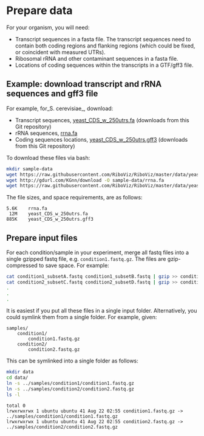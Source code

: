 # Prepare data

For your organism, you will need:

* Transcript sequences in a fasta file. The transcript sequences need to contain both coding regions and flanking regions (which could be fixed, or coincident with measured UTRs). 
* Ribosomal rRNA and other contaminant sequences in a fasta file. 
* Locations of coding sequences within the transcripts in a GTF/gff3 file.

## Example: download transcript and rRNA sequences and gff3 file

For example, for_S. cerevisiae_, download:

* Transcript sequences, [yeast_CDS_w_250utrs.fa](https://raw.githubusercontent.com/RiboViz/RiboViz/master/data/yeast_CDS_w_250utrs.fa) (downloads from this Git repository)
* rRNA sequences, [rrna.fa](http://gdurl.com/KGnn/download)
* Coding sequences locations, [yeast_CDS_w_250utrs.gff3](https://raw.githubusercontent.com/RiboViz/RiboViz/master/data/yeast_CDS_w_250utrs.gff3) (downloads from this Git repository)

To download these files via bash:

```bash
mkdir sample-data
wget https://raw.githubusercontent.com/RiboViz/RiboViz/master/data/yeast_CDS_w_250utrs.fa -P sample-data
wget http://gdurl.com/KGnn/download -O sample-data/rrna.fa
wget https://raw.githubusercontent.com/RiboViz/RiboViz/master/data/yeast_CDS_w_250utrs.gff3 -P sample-data
```

The file sizes, and space requirements, are as follows:

```
5.6K	rrna.fa
 12M	yeast_CDS_w_250utrs.fa
885K	yeast_CDS_w_250utrs.gff3
```

## Prepare input files

For each condition/sample in your experiment, merge all fastq files into a single gzipped fastq file, e.g. `condition1.fastq.gz`. The files are gzip-compressed to save space. For example:

```bash
cat condition1_subsetA.fastq condition1_subsetB.fastq | gzip >> condition1.fastq.gz
cat condition2_subsetC.fastq condition2_subsetD.fastq | gzip >> condition2.fastq.gz
.
.
.
```

It is easiest if you put all these files in a single input folder. Alternatively, you could symlink them from a single folder. For example, given:

```
samples/
    condition1/
        condition1.fastq.gz
    condition2/
        condition2.fastq.gz
```

This can be symlinked into a single folder as follows:

```bash
mkdir data
cd data/
ln -s ../samples/condition1/condition1.fastq.gz
ln -s ../samples/condition2/condition2.fastq.gz
ls -l
```
```
total 0
lrwxrwxrwx 1 ubuntu ubuntu 41 Aug 22 02:55 condition1.fastq.gz -> ../samples/condition1/condition1.fastq.gz
lrwxrwxrwx 1 ubuntu ubuntu 41 Aug 22 02:55 condition2.fastq.gz -> ../samples/condition2/condition2.fastq.gz
```
